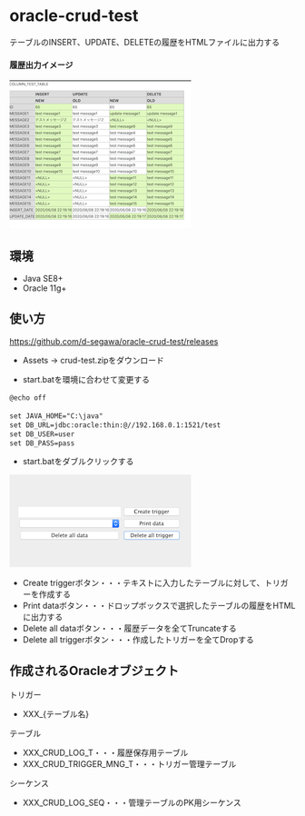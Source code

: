 # oracle-crud-test

テーブルのINSERT、UPDATE、DELETEの履歴をHTMLファイルに出力する
#### 履歴出力イメージ

![出力イメージ](https://github.com/d-segawa/oracle-crud-test/blob/images/image/result.png)

## 環境
- Java SE8+
- Oracle 11g+

## 使い方
https://github.com/d-segawa/oracle-crud-test/releases
- Assets -> crud-test.zipをダウンロード


- start.batを環境に合わせて変更する

```
@echo off

set JAVA_HOME="C:\java"
set DB_URL=jdbc:oracle:thin:@//192.168.0.1:1521/test
set DB_USER=user
set DB_PASS=pass

```
- start.batをダブルクリックする

![起動画面](https://github.com/d-segawa/oracle-crud-test/blob/images/image/gui.png)

- Create triggerボタン・・・テキストに入力したテーブルに対して、トリガーを作成する
- Print dataボタン・・・ドロップボックスで選択したテーブルの履歴をHTMLに出力する
- Delete all dataボタン・・・履歴データを全てTruncateする
- Delete all triggerボタン・・・作成したトリガーを全てDropする

## 作成されるOracleオブジェクト
トリガー
- XXX_{テーブル名}

テーブル
- XXX_CRUD_LOG_T・・・履歴保存用テーブル
- XXX_CRUD_TRIGGER_MNG_T・・・トリガー管理テーブル

シーケンス
- XXX_CRUD_LOG_SEQ・・・管理テーブルのPK用シーケンス
